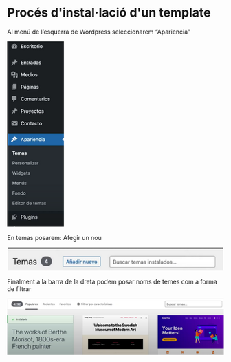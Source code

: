 # Procés d'instal·lació d'un template

<p>Al menú de l’esquerra de Wordpress seleccionarem “Apariencia”</p>

![Captura 1 template](../.Images/wordpress/Template%201.png)

<p>En temas posarem: Afegir un nou</p>

![Captura 2 template](../.Images/wordpress/Template%202.png)

<p>Finalment a la barra de la dreta podem posar noms de temes com a forma de filtrar</p>

![Captura 3 template](../.Images/wordpress/Template%203.png)
